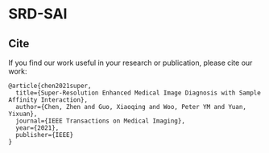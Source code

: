 # SRD-SAI

## Cite
If you find our work useful in your research or publication, please cite our work:
```
@article{chen2021super,
  title={Super-Resolution Enhanced Medical Image Diagnosis with Sample Affinity Interaction},
  author={Chen, Zhen and Guo, Xiaoqing and Woo, Peter YM and Yuan, Yixuan},
  journal={IEEE Transactions on Medical Imaging},
  year={2021},
  publisher={IEEE}
}
```
